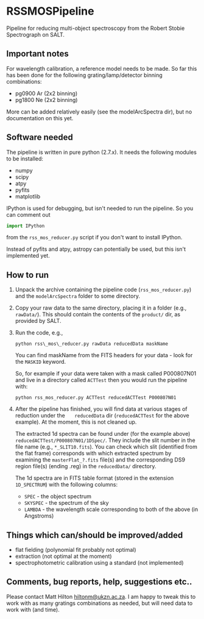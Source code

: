 # RSSMOSPipeline
Pipeline for reducing multi-object spectroscopy from the Robert Stobie Spectrograph on SALT.

## Important notes
For wavelength calibration, a reference model needs to be made. So far this has been done for
the following grating/lamp/detector binning combinations:

* pg0900 Ar (2x2 binning)
* pg1800 Ne (2x2 binning)

More can be added relatively easily (see the modelArcSpectra dir), but no documentation on 
this yet.

## Software needed

The pipeline is written in pure python (2.7.x). It needs the following modules to be installed:

* numpy
* scipy
* atpy
* pyfits
* matplotlib

IPython is used for debugging, but isn't needed to run the pipeline. So you can comment out
```python
import IPython
``` 
from the `rss_mos_reducer.py` script if you don't want to install IPython.

Instead of pyfits and atpy, astropy can potentially be used, but this isn't implemented yet.

## How to run

1. Unpack the archive containing the pipeline code (`rss_mos_reducer.py`) and the `modelArcSpectra`
folder to some directory.

2. Copy your raw data to the same directory, placing it in a folder (e.g., `rawData/`). This 
should contain the contents of the `product/` dir, as provided by SALT.

3.  Run the code, e.g.,

    ```
    python rss\_mos\_reducer.py rawData reducedData maskName
    ```

    You can find maskName from the FITS headers for your data - look for the `MASKID` keyword.

    So, for example if your data were taken with a mask called P000807N01 and live in a directory
    called `ACTTest` then you would run the pipeline with:

    ```
    python rss_mos_reducer.py ACTTest reducedACTTest P000807N01
    ```

4.  After the pipeline has finished, you will find data at various stages of reduction under the
`   reducedData` dir (`reducedACTTest` for the above example). At the moment, this is not cleaned up.

    The extracted 1d spectra can be found under (for the example above) `reducedACTTest/P000807N01/1DSpec/`.
    They include the slit number in the file name (e.g., `*_SLIT10.fits`). You can check which slit
    (identified from the flat frame) corresponds with which extracted spectrum by examining the
    `masterFlat_?.fits` file(s) and the corresponding DS9 region file(s) (ending .reg) in the `reducedData/`
    directory.

    The 1d spectra are in FITS table format (stored in the extension `1D_SPECTRUM`) with the following 
    columns:

    * `SPEC` 		- the object spectrum
    * `SKYSPEC` 	- the spectrum of the sky
    * `LAMBDA`	- the wavelength scale corresponding to both of the above (in Angstroms)

## Things which can/should be improved/added
* flat fielding (polynomial fit probably not optimal)
* extraction (not optimal at the moment)
* spectrophotometric calibration using a standard (not implemented)

## Comments, bug reports, help, suggestions etc..
Please contact Matt Hilton <hiltonm@ukzn.ac.za>. I am happy to tweak this to work with as many
gratings combinations as needed, but will need data to work with (and time).


